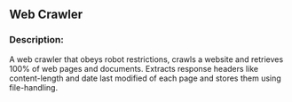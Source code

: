 ## Web Crawler

### Description:
A web crawler that obeys robot restrictions, crawls a website and retrieves 100% of web pages and documents. Extracts response headers like content-length and date last modified of each page and stores them using file-handling.

